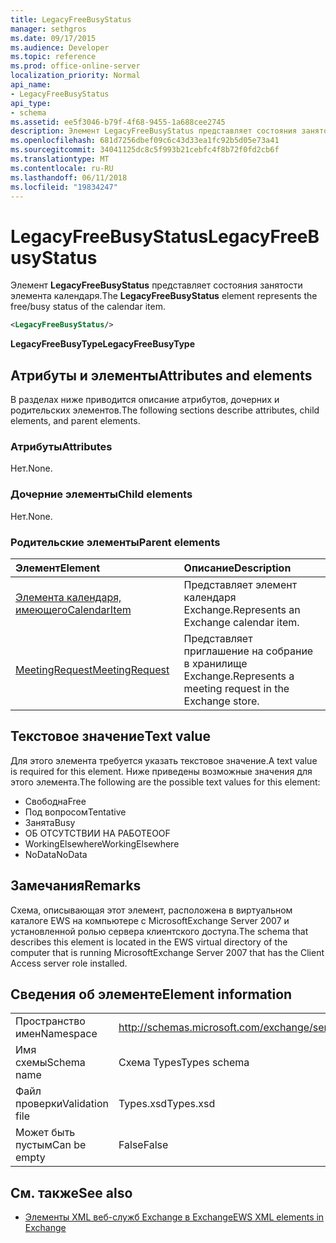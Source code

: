 ```yaml
---
title: LegacyFreeBusyStatus
manager: sethgros
ms.date: 09/17/2015
ms.audience: Developer
ms.topic: reference
ms.prod: office-online-server
localization_priority: Normal
api_name:
- LegacyFreeBusyStatus
api_type:
- schema
ms.assetid: ee5f3046-b79f-4f68-9455-1a688cee2745
description: Элемент LegacyFreeBusyStatus представляет состояния занятости элемента календаря.
ms.openlocfilehash: 681d7256dbef09c6c43d33ea1fc92b5d05e73a41
ms.sourcegitcommit: 34041125dc8c5f993b21cebfc4f8b72f0fd2cb6f
ms.translationtype: MT
ms.contentlocale: ru-RU
ms.lasthandoff: 06/11/2018
ms.locfileid: "19834247"
---
```

# <a name="legacyfreebusystatus"></a><span data-ttu-id="8e7a0-103">LegacyFreeBusyStatus</span><span class="sxs-lookup"><span data-stu-id="8e7a0-103">LegacyFreeBusyStatus</span></span>

<span data-ttu-id="8e7a0-104">Элемент **LegacyFreeBusyStatus** представляет состояния занятости элемента календаря.</span><span class="sxs-lookup"><span data-stu-id="8e7a0-104">The **LegacyFreeBusyStatus** element represents the free/busy status of the calendar item.</span></span> 
  
```xml
<LegacyFreeBusyStatus/>
```

<span data-ttu-id="8e7a0-105">**LegacyFreeBusyType**</span><span class="sxs-lookup"><span data-stu-id="8e7a0-105">**LegacyFreeBusyType**</span></span>

## <a name="attributes-and-elements"></a><span data-ttu-id="8e7a0-106">Атрибуты и элементы</span><span class="sxs-lookup"><span data-stu-id="8e7a0-106">Attributes and elements</span></span>

<span data-ttu-id="8e7a0-107">В разделах ниже приводится описание атрибутов, дочерних и родительских элементов.</span><span class="sxs-lookup"><span data-stu-id="8e7a0-107">The following sections describe attributes, child elements, and parent elements.</span></span>
  
### <a name="attributes"></a><span data-ttu-id="8e7a0-108">Атрибуты</span><span class="sxs-lookup"><span data-stu-id="8e7a0-108">Attributes</span></span>

<span data-ttu-id="8e7a0-109">Нет.</span><span class="sxs-lookup"><span data-stu-id="8e7a0-109">None.</span></span>
  
### <a name="child-elements"></a><span data-ttu-id="8e7a0-110">Дочерние элементы</span><span class="sxs-lookup"><span data-stu-id="8e7a0-110">Child elements</span></span>

<span data-ttu-id="8e7a0-111">Нет.</span><span class="sxs-lookup"><span data-stu-id="8e7a0-111">None.</span></span>
  
### <a name="parent-elements"></a><span data-ttu-id="8e7a0-112">Родительские элементы</span><span class="sxs-lookup"><span data-stu-id="8e7a0-112">Parent elements</span></span>

|<span data-ttu-id="8e7a0-113">**Элемент**</span><span class="sxs-lookup"><span data-stu-id="8e7a0-113">**Element**</span></span>|<span data-ttu-id="8e7a0-114">**Описание**</span><span class="sxs-lookup"><span data-stu-id="8e7a0-114">**Description**</span></span>|
|:-----|:-----|
|[<span data-ttu-id="8e7a0-115">Элемента календаря, имеющего</span><span class="sxs-lookup"><span data-stu-id="8e7a0-115">CalendarItem</span></span>](calendaritem.md) <br/> |<span data-ttu-id="8e7a0-116">Представляет элемент календаря Exchange.</span><span class="sxs-lookup"><span data-stu-id="8e7a0-116">Represents an Exchange calendar item.</span></span>  <br/> |
|[<span data-ttu-id="8e7a0-117">MeetingRequest</span><span class="sxs-lookup"><span data-stu-id="8e7a0-117">MeetingRequest</span></span>](meetingrequest.md) <br/> |<span data-ttu-id="8e7a0-118">Представляет приглашение на собрание в хранилище Exchange.</span><span class="sxs-lookup"><span data-stu-id="8e7a0-118">Represents a meeting request in the Exchange store.</span></span>  <br/> |
   
## <a name="text-value"></a><span data-ttu-id="8e7a0-119">Текстовое значение</span><span class="sxs-lookup"><span data-stu-id="8e7a0-119">Text value</span></span>

<span data-ttu-id="8e7a0-120">Для этого элемента требуется указать текстовое значение.</span><span class="sxs-lookup"><span data-stu-id="8e7a0-120">A text value is required for this element.</span></span> <span data-ttu-id="8e7a0-121">Ниже приведены возможные значения для этого элемента.</span><span class="sxs-lookup"><span data-stu-id="8e7a0-121">The following are the possible text values for this element:</span></span>
  
- <span data-ttu-id="8e7a0-122">Свободна</span><span class="sxs-lookup"><span data-stu-id="8e7a0-122">Free</span></span> 
- <span data-ttu-id="8e7a0-123">Под вопросом</span><span class="sxs-lookup"><span data-stu-id="8e7a0-123">Tentative</span></span>
- <span data-ttu-id="8e7a0-124">Занята</span><span class="sxs-lookup"><span data-stu-id="8e7a0-124">Busy</span></span>
- <span data-ttu-id="8e7a0-125">ОБ ОТСУТСТВИИ НА РАБОТЕ</span><span class="sxs-lookup"><span data-stu-id="8e7a0-125">OOF</span></span>
- <span data-ttu-id="8e7a0-126">WorkingElsewhere</span><span class="sxs-lookup"><span data-stu-id="8e7a0-126">WorkingElsewhere</span></span>
- <span data-ttu-id="8e7a0-127">NoData</span><span class="sxs-lookup"><span data-stu-id="8e7a0-127">NoData</span></span>
    
## <a name="remarks"></a><span data-ttu-id="8e7a0-128">Замечания</span><span class="sxs-lookup"><span data-stu-id="8e7a0-128">Remarks</span></span>

<span data-ttu-id="8e7a0-129">Схема, описывающая этот элемент, расположена в виртуальном каталоге EWS на компьютере с MicrosoftExchange Server 2007 и установленной ролью сервера клиентского доступа.</span><span class="sxs-lookup"><span data-stu-id="8e7a0-129">The schema that describes this element is located in the EWS virtual directory of the computer that is running MicrosoftExchange Server 2007 that has the Client Access server role installed.</span></span>
  
## <a name="element-information"></a><span data-ttu-id="8e7a0-130">Сведения об элементе</span><span class="sxs-lookup"><span data-stu-id="8e7a0-130">Element information</span></span>

|||
|:-----|:-----|
|<span data-ttu-id="8e7a0-131">Пространство имен</span><span class="sxs-lookup"><span data-stu-id="8e7a0-131">Namespace</span></span>  <br/> |http://schemas.microsoft.com/exchange/services/2006/types  <br/> |
|<span data-ttu-id="8e7a0-132">Имя схемы</span><span class="sxs-lookup"><span data-stu-id="8e7a0-132">Schema name</span></span>  <br/> |<span data-ttu-id="8e7a0-133">Схема Types</span><span class="sxs-lookup"><span data-stu-id="8e7a0-133">Types schema</span></span>  <br/> |
|<span data-ttu-id="8e7a0-134">Файл проверки</span><span class="sxs-lookup"><span data-stu-id="8e7a0-134">Validation file</span></span>  <br/> |<span data-ttu-id="8e7a0-135">Types.xsd</span><span class="sxs-lookup"><span data-stu-id="8e7a0-135">Types.xsd</span></span>  <br/> |
|<span data-ttu-id="8e7a0-136">Может быть пустым</span><span class="sxs-lookup"><span data-stu-id="8e7a0-136">Can be empty</span></span>  <br/> |<span data-ttu-id="8e7a0-137">False</span><span class="sxs-lookup"><span data-stu-id="8e7a0-137">False</span></span>  <br/> |
   
## <a name="see-also"></a><span data-ttu-id="8e7a0-138">См. также</span><span class="sxs-lookup"><span data-stu-id="8e7a0-138">See also</span></span>

- [<span data-ttu-id="8e7a0-139">Элементы XML веб-служб Exchange в Exchange</span><span class="sxs-lookup"><span data-stu-id="8e7a0-139">EWS XML elements in Exchange</span></span>](ews-xml-elements-in-exchange.md)

